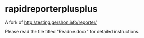 # rapidreporterplusplus
A fork of http://testing.gershon.info/reporter/

Please read the file titled "Readme.docx" for detailed instructions.